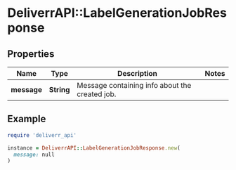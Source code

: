 # DeliverrAPI::LabelGenerationJobResponse

## Properties

| Name | Type | Description | Notes |
| ---- | ---- | ----------- | ----- |
| **message** | **String** | Message containing info about the created job. |  |

## Example

```ruby
require 'deliverr_api'

instance = DeliverrAPI::LabelGenerationJobResponse.new(
  message: null
)
```

